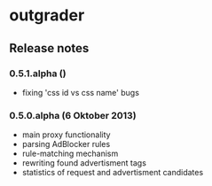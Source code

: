 outgrader
=========

## Release notes

### 0.5.1.alpha ()

* fixing 'css id vs css name' bugs

### 0.5.0.alpha (6 Oktober 2013)

* main proxy functionality
* parsing AdBlocker rules
* rule-matching mechanism
* rewriting found advertisment tags
* statistics of request and advertisment candidates
